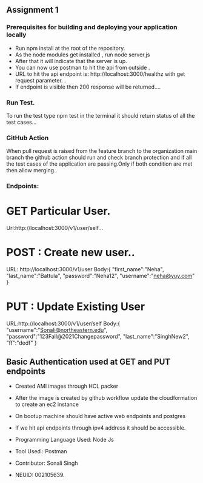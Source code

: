 ## Assignment 1
### Prerequisites for building and deploying your application locally
 * Run npm install at the root of the repository.
 * As the node modules get installed , run node server.js
 * After that it will indicate that the server is up.
 * You can now use postman to hit the api from outside .
 * URL to hit the api endpoint is: http://localhost:3000/healthz with get request parameter. .
 * If endpoint is visible then 200 response will be returned....
 
### Run Test.
   To run the test type npm test in the terminal it should return status of all the test cases...

### GitHub Action 
   When pull request is raised from the feature branch to the organization main branch the github action should run and check branch protection and if all the test cases of the application are passing.Only if both condition are met then allow merging..

### Endpoints:
# GET Particular User.
Url:http://localhost:3000/v1/user/self...

# POST : Create new user..
URL: http://localhost:3000/v1/user
Body:{
    "first_name":"Neha",
    "last_name":"Battula",
    "password":"Neha12",
    "username":"neha@yuy.com"
}
# PUT : Update Existing User
URL:http://localhost:3000/v1/user/self
Body:{
    "username":"Sonali@northeastern.edu",
    "password":"123Fall@2021Changepassword",
    "last_name":"SinghNew2",
    "ff":"dedf"
}
## Basic Authentication used at GET and PUT endpoints

* Created AMI images through HCL packer
* After the image is created by github workflow update the cloudformation to create an ec2 instance
* On bootup machine should have active web endpoints and postgres
* If we hit api endpoints through ipv4 address it should be accessible.

* Programming Language Used: Node Js
* Tool Used : Postman

* Contributor: Sonali Singh
* NEUID: 002105639.
